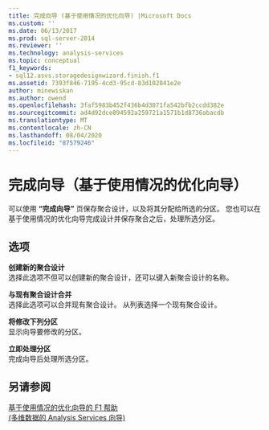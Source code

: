 ```yaml
---
title: 完成向导 (基于使用情况的优化向导) |Microsoft Docs
ms.custom: ''
ms.date: 06/13/2017
ms.prod: sql-server-2014
ms.reviewer: ''
ms.technology: analysis-services
ms.topic: conceptual
f1_keywords:
- sql12.asvs.storagedesignwizard.finish.f1
ms.assetid: 7393f846-7195-4cd3-95cd-83d102841e2e
author: minewiskan
ms.author: owend
ms.openlocfilehash: 3faf5983b452f436b4d3071fa542bfb2ccdd382e
ms.sourcegitcommit: ad4d92dce894592a259721a1571b1d8736abacdb
ms.translationtype: MT
ms.contentlocale: zh-CN
ms.lasthandoff: 08/04/2020
ms.locfileid: "87579246"
---
```

# <a name="completing-the-wizard-usage-based-optimization-wizard"></a>完成向导（基于使用情况的优化向导）
  可以使用 **“完成向导”** 页保存聚合设计，以及将其分配给所选的分区。 您也可以在基于使用情况的优化向导完成设计并保存聚合之后，处理所选分区。  
  
## <a name="options"></a>选项  
 **创建新的聚合设计**  
 选择此选项不但可以创建新的聚合设计，还可以键入新聚合设计的名称。  
  
 **与现有聚合设计合并**  
 选择此选项可以合并现有聚合设计。 从列表选择一个现有聚合设计。  
  
 **将修改下列分区**  
 显示向导要修改的分区。  
  
 **立即处理分区**  
 完成向导后处理所选分区。  
  
## <a name="see-also"></a>另请参阅  
 [基于使用情况的优化向导的 F1 帮助](usage-based-optimization-wizard-f1-help.md)   
 [&#40;多维数据的 Analysis Services 向导&#41;](analysis-services-wizards-multidimensional-data.md)  
  
  
